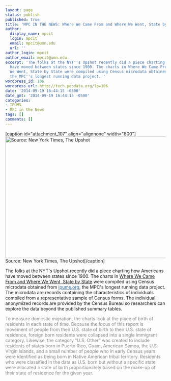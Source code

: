 ```yaml
---
layout: page
status: publish
published: true
title: 'MPC IN THE NEWS: Where We Came From and Where We Went, State by State'
author:
  display_name: mpcit
  login: mpcit
  email: mpcit@umn.edu
  url: ''
author_login: mpcit
author_email: mpcit@umn.edu
excerpt: 'The folks at the NYT''s Upshot recently did a piece charting how Americans
  have moved between states since 1900. The charts in Where We Came From and Where
  We Went, State by State were compiled using Census microdata obtained from ipums.org,
  the MPC''s longest running data project. '
wordpress_id: 106
wordpress_url: http://tech.popdata.org/?p=106
date: '2014-09-19 16:44:15 -0500'
date_gmt: '2014-09-19 16:44:15 -0500'
categories:
- IPUMS
- MPC in the News
tags: []
comments: []
---
```

<p>[caption id="attachment_107" align="alignnone" width="800"]<a href="http://tech.popdata.org/wp-content/uploads/2014/08/data-viz-us-pop-migration.jpg"><img class="size-full wp-image-107" src="http://tech.popdata.org/wp-content/uploads/2014/08/data-viz-us-pop-migration.jpg" alt="Source: New York Times, The Upshot" width="800" height="381" /></a> Source: New York Times, The Upshot[/caption]</p>
<p>The folks at the NYT's Upshot recently did a piece&nbsp;charting how Americans have moved between states since 1900. The charts in&nbsp;<a title="Where We Came From and Where We Went, State by State" href="http://www.nytimes.com/interactive/2014/08/13/upshot/where-people-in-each-state-were-born.html" target="_blank">Where We Came From and Where We Went, State by State</a>&nbsp;were compiled using Census microdata obtained from&nbsp;<a style="color: #326891;" href="http://www.ipums.org/">ipums.org</a>, the MPC's longest running data project. The microdata are records containing the characteristics of individuals compiled from a representative sample of Census forms. The individual, anonymized records are provided by the Census Bureau so researchers can explore the data beyond the published summary tables.</p>
<p style="color: #888888;">To measure domestic migration, the charts look at the place of birth of residents in each state of time. Because the focus of this report is movement of people from their U.S. state of birth to their U.S. state of residence, foreign born residents were collapsed into a single immigrant category. Likewise, the category &ldquo;U.S. Other&rdquo; was created to include residents of states born in Puerto Rico, Guam, American Samoa, the U.S. Virgin Islands, and a small number of people who in early Census years were identified as being born in Native American tribal territory. Residents who were classified in the data as U.S. born but without a specific state were allocated a state of birth proportionately based on the make-up of their state of residence for the given year.</p><br />
&nbsp;</p>
